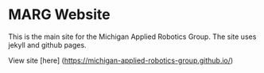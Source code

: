 # MARG Website

This is the main site for the Michigan Applied Robotics Group. The site uses jekyll and github pages. 

View site [here] (https://michigan-applied-robotics-group.github.io/)

